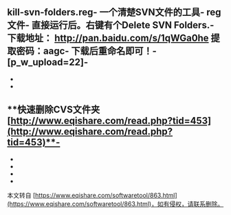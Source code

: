 **kill-svn-folders.reg**-
一个清楚SVN文件的工具-
reg文件-
直接运行后。右键有个**Delete SVN Folders.**-
**下载地址：** **http://pan.baidu.com/s/1qWGa0he 提取密码：aagc**-
**下载后重命名即可！**-
\[p\_w\_upload=22\]-
-
-
-
**快速删除CVS文件夹[http://www.eqishare.com/read.php?tid=453](http://www.eqishare.com/read.php?tid=453)**-
-
-
-
-

-

本文转自 [https://www.eqishare.com/softwaretool/863.html](https://www.eqishare.com/softwaretool/863.html)，如有侵权，请联系删除。